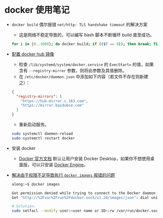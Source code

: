 # docker 使用笔记

- `docker build` 偶尔报错 `net/http: TLS handshake timeout` 的解决方案
  - 这是网络不稳定导致的，可以编写 bash 脚本不断循环 build 直至成功。

  ```bash
  for i in {0..1000}; do docker build; if (($? == 0)); then break; fi done
  ```

- [配置 docker hub 镜像][4]
  - 检查 `/lib/systemd/system/docker.service` 的 `ExecStart=` 的值，如果含有 `--registry-mirror` 参数，则将此参数及其值删除。
  - 在 `/etc/docker/daemon.json` 中添加如下内容（若文件不存在则新建之）：

  ```json
  {
    "registry-mirrors": [
      "https://hub-mirror.c.163.com",
      "https://mirror.baidubce.com"
    ]
  }
  ```

  - 重新启动服务。

  ```bash
  sudo systemctl daemon-reload
  sudo systemctl restart docker
  ```

- 安装 docker
  - [Docker 官方文档][2] 默认让用户安装 Docker Desktop，如果你不想使用桌面版，可以只安装 [Docker Engine][3]。

- [解决由于权限不足导致执行 `docker images` 报错的问题][1]

  ```bash
  along:~$ docker images

  Got permission denied while trying to connect to the Docker daemon socket at unix:///var/run/docker.sock:
  Get "http://%2Fvar%2Frun%2Fdocker.sock/v1.24/images/json": dial unix /var/run/docker.sock: connect: permission denied
  ```

  ```bash
  # Solution:
  sudo setfacl --modify user:<user name or ID>:rw /var/run/docker.sock
  ```

  [1]: https://stackoverflow.com/a/54504083
  [2]: https://docs.docker.com/desktop/
  [3]: https://docs.docker.com/engine/install/
  [4]: https://yeasy.gitbook.io/docker_practice/install/mirror
